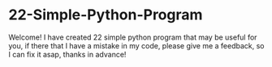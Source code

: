 # 22-Simple-Python-Program
Welcome! I have created 22 simple python program that may be useful for you, if there that I have a mistake in my code, please give me a feedback, so I can fix it asap, thanks in advance!
